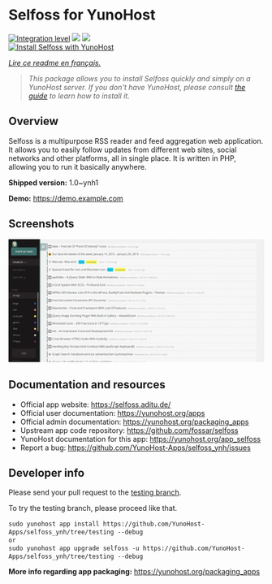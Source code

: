 <!--
N.B.: This README was automatically generated by https://github.com/YunoHost/apps/tree/master/tools/README-generator
It shall NOT be edited by hand.
-->

# Selfoss for YunoHost

[![Integration level](https://dash.yunohost.org/integration/selfoss.svg)](https://dash.yunohost.org/appci/app/selfoss) ![](https://ci-apps.yunohost.org/ci/badges/selfoss.status.svg) ![](https://ci-apps.yunohost.org/ci/badges/selfoss.maintain.svg)  
[![Install Selfoss with YunoHost](https://install-app.yunohost.org/install-with-yunohost.svg)](https://install-app.yunohost.org/?app=selfoss)

*[Lire ce readme en français.](./README_fr.md)*

> *This package allows you to install Selfoss quickly and simply on a YunoHost server.
If you don't have YunoHost, please consult [the guide](https://yunohost.org/#/install) to learn how to install it.*

## Overview

Selfoss is a multipurpose RSS reader and feed aggregation web application. It allows you to easily follow updates from different web sites, social networks and other platforms, all in single place. It is written in PHP, allowing you to run it basically anywhere.


**Shipped version:** 1.0~ynh1

**Demo:** https://demo.example.com

## Screenshots

![](./doc/screenshots/screenshot1.png)

## Documentation and resources

* Official app website: https://selfoss.aditu.de/
* Official user documentation: https://yunohost.org/apps
* Official admin documentation: https://yunohost.org/packaging_apps
* Upstream app code repository: https://github.com/fossar/selfoss
* YunoHost documentation for this app: https://yunohost.org/app_selfoss
* Report a bug: https://github.com/YunoHost-Apps/selfoss_ynh/issues

## Developer info

Please send your pull request to the [testing branch](https://github.com/YunoHost-Apps/selfoss_ynh/tree/testing).

To try the testing branch, please proceed like that.
```
sudo yunohost app install https://github.com/YunoHost-Apps/selfoss_ynh/tree/testing --debug
or
sudo yunohost app upgrade selfoss -u https://github.com/YunoHost-Apps/selfoss_ynh/tree/testing --debug
```

**More info regarding app packaging:** https://yunohost.org/packaging_apps